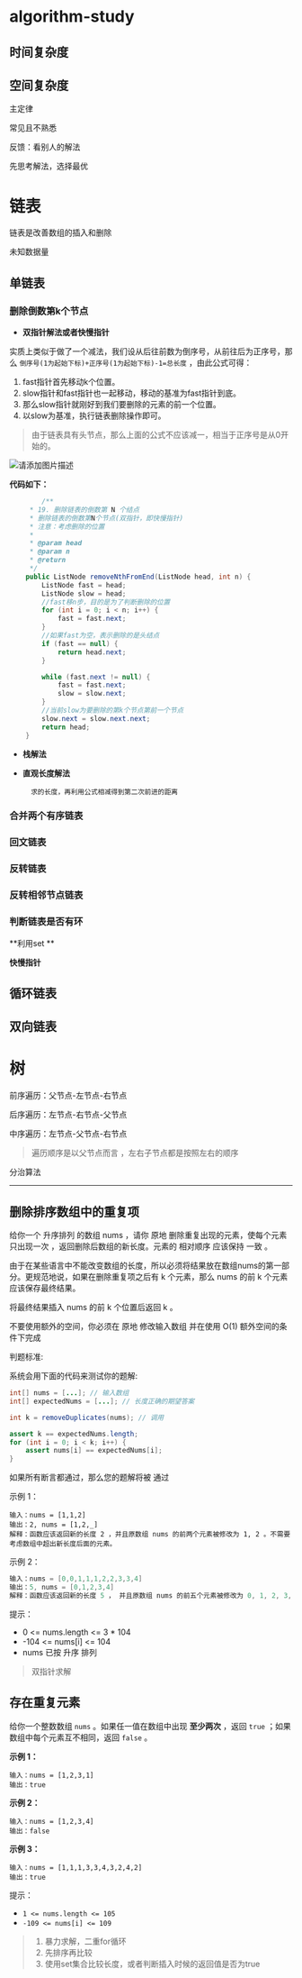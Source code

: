 # algorithm-study

## 时间复杂度



## 空间复杂度





主定律



常见且不熟悉



反馈：看别人的解法



先思考解法，选择最优 



# 链表

链表是改善数组的插入和删除

未知数据量

## 单链表

### 删除倒数第k个节点

- **双指针解法或者快慢指针**

实质上类似于做了一个减法，我们设从后往前数为倒序号，从前往后为正序号，那么 `倒序号(1为起始下标)+正序号(1为起始下标)-1=总长度` ，由此公式可得：

1. fast指针首先移动k个位置。
2. slow指针和fast指针也一起移动，移动的基准为fast指针到底。
3. 那么slow指针就刚好到我们要删除的元素的前一个位置。
4. 以slow为基准，执行链表删除操作即可。

> 由于链表具有头节点，那么上面的公式不应该减一，相当于正序号是从0开始的。

![请添加图片描述](https://img-blog.csdnimg.cn/7016574c6d9a4a44988bc3f5a955e3fb.png?x-oss-process=image/watermark,type_d3F5LXplbmhlaQ,shadow_50,text_Q1NETiBAd3gxNDU4MDg0ODI5,size_20,color_FFFFFF,t_70,g_se,x_16)

**代码如下：**

````java
		/**
     * 19. 删除链表的倒数第 N 个结点
     * 删除链表的倒数第N个节点(双指针，即快慢指针)
     * 注意：考虑删除的位置
     *
     * @param head
     * @param n
     * @return
     */
    public ListNode removeNthFromEnd(ListNode head, int n) {
        ListNode fast = head;
        ListNode slow = head;
        //fast移n步，目的是为了判断删除的位置
        for (int i = 0; i < n; i++) {
            fast = fast.next;
        }
        //如果fast为空，表示删除的是头结点
        if (fast == null) {
            return head.next;
        }

        while (fast.next != null) {
            fast = fast.next;
            slow = slow.next;
        }
        //当前slow为要删除的第k个节点第前一个节点
        slow.next = slow.next.next;
        return head;
    }
````

- **栈解法**

* **直观长度解法**

 		求的长度，再利用公式相减得到第二次前进的距离

### 合并两个有序链表

### 回文链表

### 反转链表

### 反转相邻节点链表

### 判断链表是否有环

**利用set **

**快慢指针**

## 循环链表

## 双向链表



# 树

前序遍历：父节点-左节点-右节点

后序遍历：左节点-右节点-父节点

中序遍历：左节点-父节点-右节点



> 遍历顺序是以父节点而言 ，左右子节点都是按照左右的顺序





分治算法



----

## 删除排序数组中的重复项

给你一个 升序排列 的数组 nums ，请你 原地 删除重复出现的元素，使每个元素 只出现一次 ，返回删除后数组的新长度。元素的 相对顺序 应该保持 一致 。

由于在某些语言中不能改变数组的长度，所以必须将结果放在数组nums的第一部分。更规范地说，如果在删除重复项之后有 k 个元素，那么 nums 的前 k 个元素应该保存最终结果。

将最终结果插入 nums 的前 k 个位置后返回 k 。

不要使用额外的空间，你必须在 原地 修改输入数组 并在使用 O(1) 额外空间的条件下完成



判题标准:

系统会用下面的代码来测试你的题解:

````java
int[] nums = [...]; // 输入数组
int[] expectedNums = [...]; // 长度正确的期望答案

int k = removeDuplicates(nums); // 调用

assert k == expectedNums.length;
for (int i = 0; i < k; i++) {
    assert nums[i] == expectedNums[i];
}
````

如果所有断言都通过，那么您的题解将被 通过





示例 1：

````
输入：nums = [1,1,2]
输出：2, nums = [1,2,_]
解释：函数应该返回新的长度 2 ，并且原数组 nums 的前两个元素被修改为 1, 2 。不需要考虑数组中超出新长度后面的元素。
````

示例 2：

````java
输入：nums = [0,0,1,1,1,2,2,3,3,4]
输出：5, nums = [0,1,2,3,4]
解释：函数应该返回新的长度 5 ， 并且原数组 nums 的前五个元素被修改为 0, 1, 2, 3, 4 。不需要考虑数组中超出新长度后面的元素。
````


提示：

* 0 <= nums.length <= 3 * 104
* -104 <= nums[i] <= 104
* nums 已按 升序 排列



> 双指针求解

## 存在重复元素

给你一个整数数组 `nums` 。如果任一值在数组中出现 **至少两次** ，返回 `true` ；如果数组中每个元素互不相同，返回 `false` 。

**示例 1：**

```
输入：nums = [1,2,3,1]
输出：true
```

**示例 2：**

```
输入：nums = [1,2,3,4]
输出：false
```

**示例 3：**

```
输入：nums = [1,1,1,3,3,4,3,2,4,2]
输出：true
```

提示：

- `1 <= nums.length <= 105`
- `-109 <= nums[i] <= 109`

> 1. 暴力求解，二重for循环
> 2. 先排序再比较
> 3. 使用set集合比较长度，或者判断插入时候的返回值是否为true
